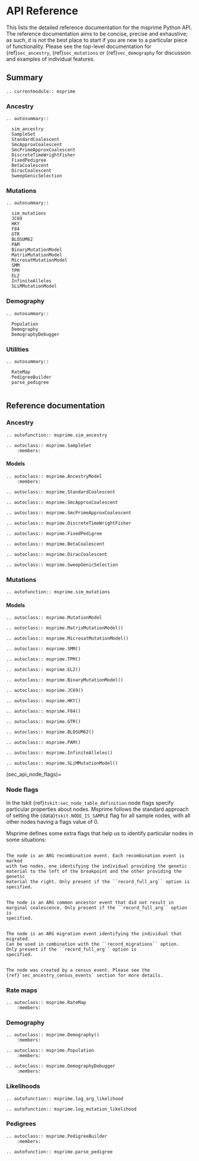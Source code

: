 # API Reference

This lists the detailed reference documentation for the msprime Python API.
The reference documentation aims to be concise, precise and exhaustive;
as such, it is not the best place to start if you are new to
a particular piece of functionality. Please see the top-level documentation
for {ref}`sec_ancestry`, {ref}`sec_mutations` or {ref}`sec_demography`
for discussion and examples of individual features.

## Summary

```{eval-rst}
.. currentmodule:: msprime
```

### Ancestry

```{eval-rst}
.. autosummary::

  sim_ancestry
  SampleSet
  StandardCoalescent
  SmcApproxCoalescent
  SmcPrimeApproxCoalescent
  DiscreteTimeWrightFisher
  FixedPedigree
  BetaCoalescent
  DiracCoalescent
  SweepGenicSelection
```

### Mutations

```{eval-rst}
.. autosummary::

  sim_mutations
  JC69
  HKY
  F84
  GTR
  BLOSUM62
  PAM
  BinaryMutationModel
  MatrixMutationModel
  MicrosatMutationModel
  SMM
  TPM
  EL2
  InfiniteAlleles
  SLiMMutationModel
```

### Demography

```{eval-rst}
.. autosummary::

  Population
  Demography
  DemographyDebugger
```

### Utilities

```{eval-rst}
.. autosummary::

  RateMap
  PedigreeBuilder
  parse_pedigree


```

## Reference documentation

### Ancestry

```{eval-rst}
.. autofunction:: msprime.sim_ancestry
```

```{eval-rst}
.. autoclass:: msprime.SampleSet
    :members:
```

#### Models

```{eval-rst}
.. autoclass:: msprime.AncestryModel
    :members:
```

```{eval-rst}
.. autoclass:: msprime.StandardCoalescent
```

```{eval-rst}
.. autoclass:: msprime.SmcApproxCoalescent
```

```{eval-rst}
.. autoclass:: msprime.SmcPrimeApproxCoalescent
```

```{eval-rst}
.. autoclass:: msprime.DiscreteTimeWrightFisher
```

```{eval-rst}
.. autoclass:: msprime.FixedPedigree
```

```{eval-rst}
.. autoclass:: msprime.BetaCoalescent
```

```{eval-rst}
.. autoclass:: msprime.DiracCoalescent
```

```{eval-rst}
.. autoclass:: msprime.SweepGenicSelection
```

### Mutations

```{eval-rst}
.. autofunction:: msprime.sim_mutations
```

#### Models

```{eval-rst}
.. autoclass:: msprime.MutationModel
```

```{eval-rst}
.. autoclass:: msprime.MatrixMutationModel()
```

```{eval-rst}
.. autoclass:: msprime.MicrosatMutationModel()
```

```{eval-rst}
.. autoclass:: msprime.SMM()
```

```{eval-rst}
.. autoclass:: msprime.TPM()
```

```{eval-rst}
.. autoclass:: msprime.EL2()
```

```{eval-rst}
.. autoclass:: msprime.BinaryMutationModel()
```

```{eval-rst}
.. autoclass:: msprime.JC69()
```

```{eval-rst}
.. autoclass:: msprime.HKY()
```

```{eval-rst}
.. autoclass:: msprime.F84()
```

```{eval-rst}
.. autoclass:: msprime.GTR()
```

```{eval-rst}
.. autoclass:: msprime.BLOSUM62()
```

```{eval-rst}
.. autoclass:: msprime.PAM()

```

```{eval-rst}
.. autoclass:: msprime.InfiniteAlleles()
```

```{eval-rst}
.. autoclass:: msprime.SLiMMutationModel()
```

(sec_api_node_flags)=

### Node flags

In the tskit {ref}`tskit:sec_node_table_definition` node flags specify
particular properties about nodes. Msprime follows the standard approach
of setting the {data}`tskit.NODE_IS_SAMPLE` flag for all sample nodes,
with all other nodes having a flags value of 0.

Msprime defines some extra flags that help us to identify particular
nodes in some situations:

```{data} msprime.NODE_IS_RE_EVENT

The node is an ARG recombination event. Each recombination event is marked
with two nodes, one identifying the individual providing the genetic
material to the left of the breakpoint and the other providing the genetic
material the right. Only present if the ``record_full_arg`` option is
specified.

```

```{data} msprime.NODE_IS_CA_EVENT

The node is an ARG common ancestor event that did not result in
marginal coalescence. Only present if the ``record_full_arg`` option is
specified.

```

```{data} msprime.NODE_IS_MIG_EVENT

The node is an ARG migration event identifying the individual that migrated.
Can be used in combination with the ``record_migrations`` option.
Only present if the ``record_full_arg`` option is
specified.

```

```{data} msprime.NODE_IS_CEN_EVENT

The node was created by a census event. Please see the
{ref}`sec_ancestry_census_events` section for more details.

```

### Rate maps

```{eval-rst}
.. autoclass:: msprime.RateMap
    :members:
```

### Demography

```{eval-rst}
.. autoclass:: msprime.Demography()
    :members:
```

```{eval-rst}
.. autoclass:: msprime.Population
    :members:
```

```{eval-rst}
.. autoclass:: msprime.DemographyDebugger
    :members:

```

### Likelihoods

```{eval-rst}
.. autofunction:: msprime.log_arg_likelihood
```

```{eval-rst}
.. autofunction:: msprime.log_mutation_likelihood
```

### Pedigrees

```{eval-rst}
.. autoclass:: msprime.PedigreeBuilder
    :members:
```

```{eval-rst}
.. autofunction:: msprime.parse_pedigree
```

